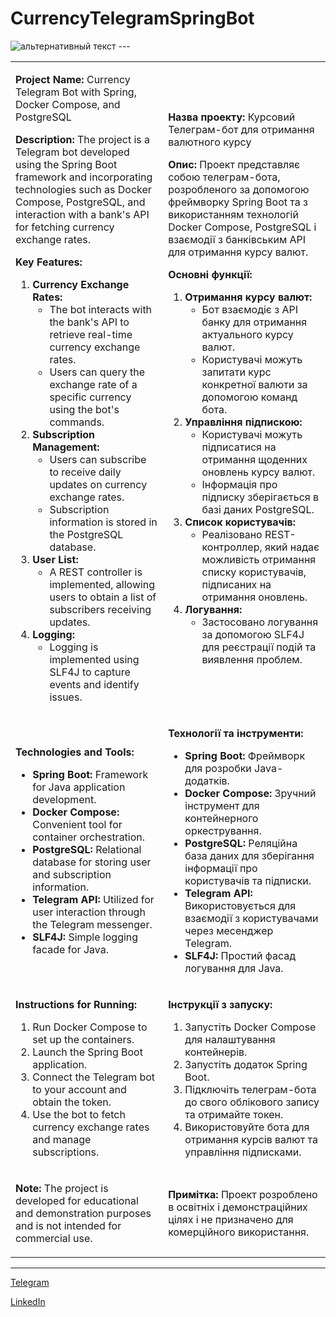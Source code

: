 # CurrencyTelegramSpringBot
<img src="путь к файлу" alt="альтернативный текст">
---
<table>
  <tr>
    <td>
      
**Project Name:** Currency Telegram Bot with Spring, Docker Compose, and PostgreSQL

**Description:**
The project is a Telegram bot developed using the Spring Boot framework and incorporating technologies such as Docker Compose, PostgreSQL, and interaction with a bank's API for fetching currency exchange rates.

**Key Features:**
1. **Currency Exchange Rates:**
   - The bot interacts with the bank's API to retrieve real-time currency exchange rates.
   - Users can query the exchange rate of a specific currency using the bot's commands.
2. **Subscription Management:**
   - Users can subscribe to receive daily updates on currency exchange rates.
   - Subscription information is stored in the PostgreSQL database.
3. **User List:**
   - A REST controller is implemented, allowing users to obtain a list of subscribers receiving updates.
4. **Logging:**
   - Logging is implemented using SLF4J to capture events and identify issues.
    </td>
    <td>

**Назва проекту:** Курсовий Телеграм-бот для отримання валютного курсу

**Опис:**
Проект представляє собою телеграм-бота, розробленого за допомогою фреймворку Spring Boot та з використанням технологій Docker Compose, PostgreSQL і взаємодії з банківським API для отримання курсу валют.

**Основні функції:**
1. **Отримання курсу валют:**
   - Бот взаємодіє з API банку для отримання актуального курсу валют.
   - Користувачі можуть запитати курс конкретної валюти за допомогою команд бота.
2. **Управління підпискою:**
   - Користувачі можуть підписатися на отримання щоденних оновлень курсу валют.
   - Інформація про підписку зберігається в базі даних PostgreSQL.
3. **Список користувачів:**
   - Реалізовано REST-контроллер, який надає можливість отримання списку користувачів, підписаних на отримання оновлень.
4. **Логування:**
   - Застосовано логування за допомогою SLF4J для реєстрації подій та виявлення проблем.
    </td>
  </tr>
  <tr>
    <td>

**Technologies and Tools:**
- **Spring Boot:** Framework for Java application development.
- **Docker Compose:** Convenient tool for container orchestration.
- **PostgreSQL:** Relational database for storing user and subscription information.
- **Telegram API:** Utilized for user interaction through the Telegram messenger.
- **SLF4J:** Simple logging facade for Java.
    </td>
    <td>

**Технології та інструменти:**
- **Spring Boot:** Фреймворк для розробки Java-додатків.
- **Docker Compose:** Зручний інструмент для контейнерного оркестрування.
- **PostgreSQL:** Реляційна база даних для зберігання інформації про користувачів та підписки.
- **Telegram API:** Використовується для взаємодії з користувачами через месенджер Telegram.
- **SLF4J:** Простий фасад логування для Java.
    </td>
  </tr>
  <tr>
    <td>

**Instructions for Running:**
1. Run Docker Compose to set up the containers.
2. Launch the Spring Boot application.
3. Connect the Telegram bot to your account and obtain the token.
4. Use the bot to fetch currency exchange rates and manage subscriptions.
    </td>
    <td>

**Інструкції з запуску:**
1. Запустіть Docker Compose для налаштування контейнерів.
2. Запустіть додаток Spring Boot.
3. Підключіть телеграм-бота до свого облікового запису та отримайте токен.
4. Використовуйте бота для отримання курсів валют та управління підписками.
    </td>
  </tr>
  <tr>
    <td >

**Note:**
The project is developed for educational and demonstration purposes and is not intended for commercial use.
  </td>
   <td>
      
**Примітка:**
Проект розроблено в освітніх і демонстраційних цілях і не призначено для комерційного використання.
    </td>
  </tr>
</table>

---
[Telegram](https://t.me/contact/1706912081:Kcz1uB-GY4ZT9ubp)

[LinkedIn](https://www.linkedin.com/in/dmytro-chystiakov-994841287/)

